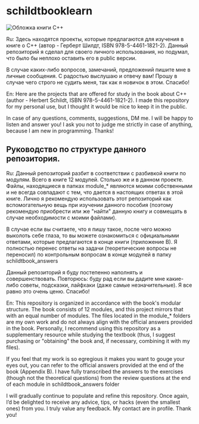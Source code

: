 # schildtbooklearn
![Обложка книги C++](images/cover.jpg)

Ru: Здесь находятся проекты, которые предлагаются для изучения в книге о C++ (автор - Герберт Шилдт, ISBN 978-5-4461-1821-2). Данный репозиторий я сделал для своего личного использования, но подумал, что было бы неплохо оставить его в public версии. 

В случае каких-либо вопросов, замечаний, предложений пишите мне в личные сообщения. С радостью выслушаю и отвечу вам! Прошу в случае чего строго не судить меня, так как я новичок в этом. Спасибо!

En: Here are the projects that are offered for study in the book about C++ (author - Herbert Schildt, ISBN 978-5-4461-1821-2). I made this repository for my personal use, but I thought it would be nice to keep it in the public. 

In case of any questions, comments, suggestions, DM me. I will be happy to listen and answer you! I ask you not to judge me strictly in case of anything, because I am new in programming. Thanks!


## Руководство по структуре данного репозитория.

Ru: Данный репозиторий разбит в соответствии с разбивкой книги по модулям. Всего в книге 12 модулей. Столько же и в данном проекте. Файлы, находящиеся в папках module_* являются моими собственными и не всегда совпадают с тем, что дается в настоящих ответах в этой книге. Лично я рекомендую использовать этот репозиторий как вспомогательную вещь при изучении данного пособия (поэтому рекомендую приобрести или же "найти" данную книгу и совмещать в случае необходимости с моими файлами).

В случае если вы считаете, что я пишу такое, после чего можно выколоть себе глаза, то вы можете ознакомиться с официальными ответами, которые предлагаются в конце книги (приложение В). Я полностью перенес ответы на задачи (теоретические вопросы не переносил) по контрольным вопросам в конце модулей в папку schildtbook_answers 


Данный репозиторий я буду постепенно наполнять и совершенствовать. Повторюсь: буду рад если вы дадите мне какие-либо советы, подсказки, лайфхаки (даже самые незначительные). Я все равно это очень ценю. Спасибо!

En: This repository is organized in accordance with the book's modular structure. The book consists of 12 modules, and this project mirrors that with an equal number of modules. The files located in the module_* folders are my own work and do not always align with the official answers provided in the book. Personally, I recommend using this repository as a supplementary resource while studying the textbook (thus, I suggest purchasing or "obtaining" the book and, if necessary, combining it with my files).

If you feel that my work is so egregious it makes you want to gouge your eyes out, you can refer to the official answers provided at the end of the book (Appendix B). I have fully transcribed the answers to the exercises (though not the theoretical questions) from the review questions at the end of each module in schildtbook_answers folder

I will gradually continue to populate and refine this repository. Once again, I’d be delighted to receive any advice, tips, or hacks (even the smallest ones) from you. I truly value any feedback. My contact are in profile. Thank you!
